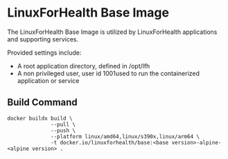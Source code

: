 # LinuxForHealth Base Image
The LinuxForHealth Base Image is utilized by LinuxForHealth applications and supporting services.

Provided settings include:
- A root application directory, defined in /opt/lfh
- A non privileged user, user id 1001used to run the containerized application or service

## Build Command
```
docker buildx build \
              --pull \
              --push \
              --platform linux/amd64,linux/s390x,linux/arm64 \
              -t docker.io/linuxforhealth/base:<base version>-alpine-<alpine version> .
```
